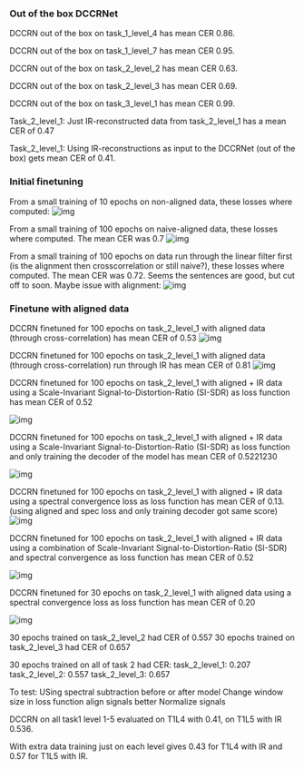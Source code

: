 ### Out of the box DCCRNet
DCCRN out of the box on task_1_level_4 has mean CER 0.86.

DCCRN out of the box on task_1_level_7 has mean CER 0.95.

DCCRN out of the box on task_2_level_2 has mean CER 0.63.

DCCRN out of the box on task_2_level_3 has mean CER 0.69.

DCCRN out of the box on task_3_level_1 has mean CER 0.99.


Task_2_level_1: Just IR-reconstructed data from task_2_level_1 has a mean CER of 0.47

Task_2_level_1: Using IR-reconstructions as input to the DCCRNet (out of the box) gets mean CER of 0.41.

### Initial finetuning
From a small training of 10 epochs on non-aligned data, these losses where computed:
![img](img/losses_per_fold_10epochs.png)

From a small training of 100 epochs on naive-aligned data, these losses where computed. The mean CER was 0.7
![img](img/losses_per_fold_100epochs_naivepad.png)

From a small training of 100 epochs on data run through the linear filter first (is the alignment then crosscorrelation or still naive?), these losses where computed. The mean CER was 0.72. Seems the sentences are good, but cut off to soon. Maybe issue with alignment:
![img](img/losses_per_fold_100epochs_linfilter_naivepad.png)

### Finetune with aligned data
DCCRN finetuned for 100 epochs on task_2_level_1 with aligned data (through cross-correlation) has mean CER of 0.53
![img](img/losses_per_fold_100epochs_aligned.png)

DCCRN finetuned for 100 epochs on task_2_level_1 with aligned data (through cross-correlation) run through IR has mean CER of 0.81
![img](img/losses_per_fold_100epochs_aligned.png)

DCCRN finetuned for 100 epochs on task_2_level_1 with aligned + IR data using a Scale-Invariant Signal-to-Distortion-Ratio (SI-SDR) as loss function has mean CER of 0.52

![img](img/losses_per_fold_aligned_ir_sdr.png)

DCCRN finetuned for 100 epochs on task_2_level_1 with aligned + IR data using a Scale-Invariant Signal-to-Distortion-Ratio (SI-SDR) as loss function and only training the decoder of the model has mean CER of 0.5221230

![img](img/losses_per_fold_aligned_ir_sdr_dec.png)

DCCRN finetuned for 100 epochs on task_2_level_1 with aligned + IR data using a spectral convergence loss as loss function has mean CER of 0.13. (using aligned and spec loss and only training decoder got same score)
![img](img/losses_per_fold_aligned_ir_spec.png)

DCCRN finetuned for 100 epochs on task_2_level_1 with aligned + IR data using a combination of Scale-Invariant Signal-to-Distortion-Ratio (SI-SDR) and spectral convergence as loss function has mean CER of 0.52

![img](img/losses_per_fold_aligned_ir_comb.png)

DCCRN finetuned for 30 epochs on task_2_level_1 with aligned data using a spectral convergence loss as loss function has mean CER of 0.20

![img](img/losses_per_fold_30epochs_aligned_spec.png)

30 epochs trained on task_2_level_2 had CER of 0.557
30 epochs trained on task_2_level_3 had CER of 0.657

30 epochs trained on all of task 2 had CER:
task_2_level_1: 0.207
task_2_level_2: 0.557
task_2_level_3: 0.657

To test:
USing spectral subtraction before or after model
Change window size in loss function
align signals better
Normalize signals

DCCRN on all task1 level 1-5 evaluated on T1L4 with 0.41, on T1L5 with IR 0.536.

With extra data training just on each level gives 0.43 for T1L4 with IR and 0.57 for T1L5 with IR.